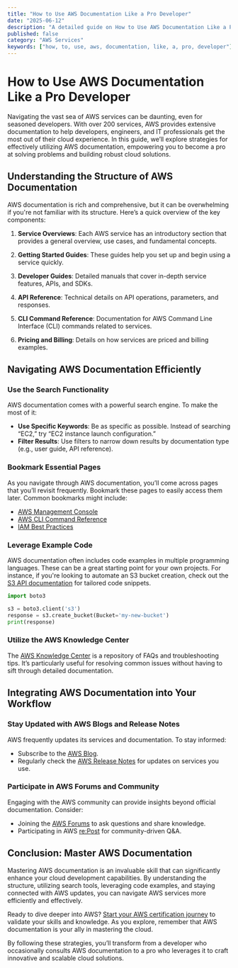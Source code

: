 ```yaml
---
title: "How to Use AWS Documentation Like a Pro Developer"
date: "2025-06-12"
description: "A detailed guide on How to Use AWS Documentation Like a Pro Developer"
published: false
category: "AWS Services"
keywords: ["how, to, use, aws, documentation, like, a, pro, developer"]
---
```


# How to Use AWS Documentation Like a Pro Developer

Navigating the vast sea of AWS services can be daunting, even for seasoned developers. With over 200 services, AWS provides extensive documentation to help developers, engineers, and IT professionals get the most out of their cloud experience. In this guide, we’ll explore strategies for effectively utilizing AWS documentation, empowering you to become a pro at solving problems and building robust cloud solutions.

## Understanding the Structure of AWS Documentation

AWS documentation is rich and comprehensive, but it can be overwhelming if you're not familiar with its structure. Here’s a quick overview of the key components:

1. **Service Overviews**: Each AWS service has an introductory section that provides a general overview, use cases, and fundamental concepts.
   
2. **Getting Started Guides**: These guides help you set up and begin using a service quickly.
   
3. **Developer Guides**: Detailed manuals that cover in-depth service features, APIs, and SDKs.
   
4. **API Reference**: Technical details on API operations, parameters, and responses.
   
5. **CLI Command Reference**: Documentation for AWS Command Line Interface (CLI) commands related to services.
   
6. **Pricing and Billing**: Details on how services are priced and billing examples.

## Navigating AWS Documentation Efficiently

### Use the Search Functionality

AWS documentation comes with a powerful search engine. To make the most of it:

- **Use Specific Keywords**: Be as specific as possible. Instead of searching “EC2,” try “EC2 instance launch configuration.”
- **Filter Results**: Use filters to narrow down results by documentation type (e.g., user guide, API reference).
  
### Bookmark Essential Pages

As you navigate through AWS documentation, you’ll come across pages that you’ll revisit frequently. Bookmark these pages to easily access them later. Common bookmarks might include:

- [AWS Management Console](https://aws.amazon.com/console/)
- [AWS CLI Command Reference](https://docs.aws.amazon.com/cli/latest/index.html)
- [IAM Best Practices](https://docs.aws.amazon.com/IAM/latest/UserGuide/best-practices.html)

### Leverage Example Code

AWS documentation often includes code examples in multiple programming languages. These can be a great starting point for your own projects. For instance, if you're looking to automate an S3 bucket creation, check out the [S3 API documentation](https://docs.aws.amazon.com/AmazonS3/latest/API/Welcome.html) for tailored code snippets.

```python
import boto3

s3 = boto3.client('s3')
response = s3.create_bucket(Bucket='my-new-bucket')
print(response)
```

### Utilize the AWS Knowledge Center

The [AWS Knowledge Center](https://aws.amazon.com/premiumsupport/knowledge-center/) is a repository of FAQs and troubleshooting tips. It’s particularly useful for resolving common issues without having to sift through detailed documentation.

## Integrating AWS Documentation into Your Workflow

### Stay Updated with AWS Blogs and Release Notes

AWS frequently updates its services and documentation. To stay informed:

- Subscribe to the [AWS Blog](https://aws.amazon.com/blogs/aws/).
- Regularly check the [AWS Release Notes](https://aws.amazon.com/releasenotes/) for updates on services you use.

### Participate in AWS Forums and Community

Engaging with the AWS community can provide insights beyond official documentation. Consider:

- Joining the [AWS Forums](https://forums.aws.amazon.com/) to ask questions and share knowledge.
- Participating in AWS [re:Post](https://repost.aws/) for community-driven Q&A.

## Conclusion: Master AWS Documentation

Mastering AWS documentation is an invaluable skill that can significantly enhance your cloud development capabilities. By understanding the structure, utilizing search tools, leveraging code examples, and staying connected with AWS updates, you can navigate AWS services more efficiently and effectively.

Ready to dive deeper into AWS? [Start your AWS certification journey](https://aws.amazon.com/certification/) to validate your skills and knowledge. As you explore, remember that AWS documentation is your ally in mastering the cloud.

By following these strategies, you’ll transform from a developer who occasionally consults AWS documentation to a pro who leverages it to craft innovative and scalable cloud solutions.